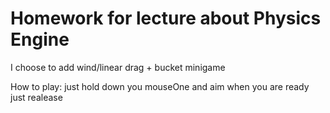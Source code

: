 # Homework for lecture about Physics Engine

I choose to add wind/linear drag + bucket minigame

How to play:
just hold down you mouseOne and aim
when you are ready just realease 
